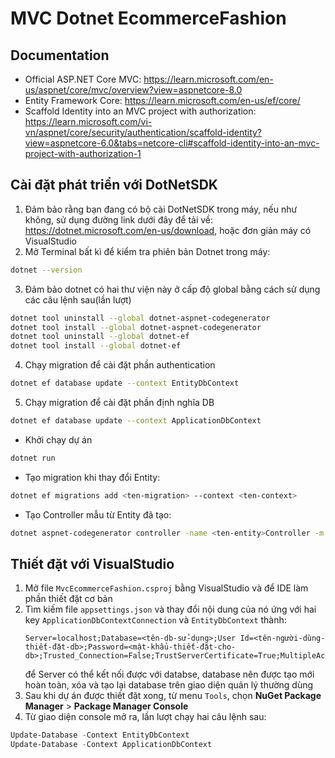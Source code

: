 # MVC Dotnet EcommerceFashion

## Documentation
 - Official ASP.NET Core MVC: https://learn.microsoft.com/en-us/aspnet/core/mvc/overview?view=aspnetcore-8.0
 - Entity Framework Core: https://learn.microsoft.com/en-us/ef/core/
 - Scaffold Identity into an MVC project with authorization: https://learn.microsoft.com/vi-vn/aspnet/core/security/authentication/scaffold-identity?view=aspnetcore-6.0&tabs=netcore-cli#scaffold-identity-into-an-mvc-project-with-authorization-1

## Cài đặt phát triển với DotNetSDK
1. Đảm bảo rằng bạn đang có bộ cài DotNetSDK trong máy, nếu như không, sử dụng đường link dưới đây để tải về: https://dotnet.microsoft.com/en-us/download, hoặc đơn giản máy có VisualStudio
2. Mở Terminal bất kì để kiểm tra phiên bản Dotnet trong máy:
```bash
dotnet --version
```
3. Đảm bảo dotnet có hai thư viện này ở cấp độ global bằng cách sử dụng các câu lệnh sau(lần lượt)
```bash
dotnet tool uninstall --global dotnet-aspnet-codegenerator
dotnet tool install --global dotnet-aspnet-codegenerator
dotnet tool uninstall --global dotnet-ef
dotnet tool install --global dotnet-ef
```
4. Chạy migration để cài đặt phần authentication
```bash
dotnet ef database update --context EntityDbContext 
```
5. Chạy migration để cài đặt phần định nghĩa DB
```bash
dotnet ef database update --context ApplicationDbContext
```

- Khởi chạy dự án
```bash
dotnet run
```

- Tạo migration khi thay đổi Entity:
```bash
dotnet ef migrations add <ten-migration> --context <ten-context>
```

- Tạo Controller mẫu từ Entity đã tạo:
```bash
dotnet aspnet-codegenerator controller -name <ten-entity>Controller -m <ten-entity> -dc MvcEcommerceFashion.Data.EntityDbContext --relativeFolderPath Controllers --useDefaultLayout --referenceScriptLibraries
```

## Thiết đặt với VisualStudio
1. Mở file `MvcEcommerceFashion.csproj` bằng VisualStudio và để IDE làm phần thiết đặt cơ bản
1. Tìm kiếm file `appsettings.json` và thay đổi nội dung của nó ứng với hai key `ApplicationDbContextConnection` và `EntityDbContext` thành:
    ```plaintext
    Server=localhost;Database=<tên-db-sử-dụng>;User Id=<tên-người-dùng-thiết-đặt-db>;Password=<mật-khẩu-thiết-đặt-cho-db>;Trusted_Connection=False;TrustServerCertificate=True;MultipleActiveResultSets=true
    ```
    để Server có thể kết nối được với databse, database nên được tạo mới hoàn toàn, xóa và tạo lại database trên giao diện quản lý thường dùng
1. Sau khi dự án được thiết đặt xong, từ menu `Tools`, chọn **NuGet Package Manager** > **Package Manager Console**
1. Từ giao diện console mở ra, lần lượt chạy hai câu lệnh sau:
```powershell
Update-Database -Context EntityDbContext
Update-Database -Context ApplicationDbContext
```